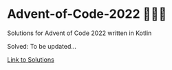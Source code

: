# Advent-of-Code-2022 🎄🌟🎅
Solutions for Advent of Code 2022 written in Kotlin

Solved: To be updated...

[Link to Solutions](https://github.com/patrick-elmquist/Advent-of-Code-2022/tree/main/src/main/kotlin)
